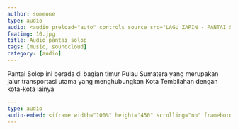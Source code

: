 ```yaml
---
author: someone
type: audio
audio: <audio preload="auto" controls source src="LAGU ZAPIN - PANTAI SOLOP.ogg">                                     
featimg: 10.jpg
title: Audio pantai solop
tags: [music, soundcloud]
category: [audio]
---
```

Pantai Solop ini berada di bagian timur Pulau Sumatera yang merupakan jalur transportasi utama 
yang menghubungkan Kota Tembilahan dengan kota-kota lainya 

```yml
---
type: audio
audio-embed: <iframe width="100%" height="450" scrolling="no" frameborder="no"  source src="LAGU ZAPIN - PANTAI SOLOP.ogg"></iframe>
---
```